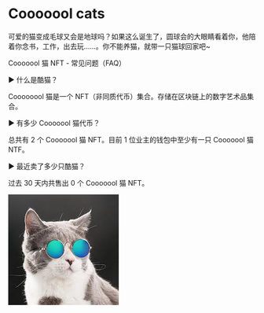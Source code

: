# Cooooool cats

可爱的猫变成毛球又会是地球吗？如果这么诞生了，圆球会的大眼睛看着你，他陪着你念书，工作，出去玩……。你不能养猫，就带一只猫球回家吧~

Cooooool 猫 NFT - 常见问题（FAQ）

▶ 什么是酷猫？

Coooooool 猫是一个 NFT（非同质代币）集合。存储在区块链上的数字艺术品集合。

▶ 有多少 Cooooool 猫代币？

总共有 2 个 Cooooool 猫 NFT。目前 1 位业主的钱包中至少有一只 Cooooool 猫 NTF。

▶ 最近卖了多少只酷猫？

过去 30 天内共售出 0 个 Cooooool 猫 NFT。

![NFT](unnamed.jpg)


